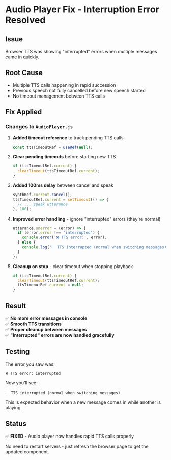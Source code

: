 # Audio Player Fix - Interruption Error Resolved

## Issue
Browser TTS was showing "interrupted" errors when multiple messages came in quickly.

## Root Cause
- Multiple TTS calls happening in rapid succession
- Previous speech not fully cancelled before new speech started
- No timeout management between TTS calls

## Fix Applied

### Changes to `AudioPlayer.js`

1. **Added timeout reference** to track pending TTS calls
   ```javascript
   const ttsTimeoutRef = useRef(null);
   ```

2. **Clear pending timeouts** before starting new TTS
   ```javascript
   if (ttsTimeoutRef.current) {
     clearTimeout(ttsTimeoutRef.current);
   }
   ```

3. **Added 100ms delay** between cancel and speak
   ```javascript
   synthRef.current.cancel();
   ttsTimeoutRef.current = setTimeout(() => {
     // ... speak utterance
   }, 100);
   ```

4. **Improved error handling** - ignore "interrupted" errors (they're normal)
   ```javascript
   utterance.onerror = (error) => {
     if (error.error !== 'interrupted') {
       console.error('❌ TTS error:', error);
     } else {
       console.log('ℹ️  TTS interrupted (normal when switching messages)');
     }
   };
   ```

5. **Cleanup on stop** - clear timeout when stopping playback
   ```javascript
   if (ttsTimeoutRef.current) {
     clearTimeout(ttsTimeoutRef.current);
     ttsTimeoutRef.current = null;
   }
   ```

## Result

✅ **No more error messages in console**  
✅ **Smooth TTS transitions**  
✅ **Proper cleanup between messages**  
✅ **"Interrupted" errors are now handled gracefully**  

## Testing

The error you saw was:
```
❌ TTS error: interrupted
```

Now you'll see:
```
ℹ️  TTS interrupted (normal when switching messages)
```

This is expected behavior when a new message comes in while another is playing.

## Status

✅ **FIXED** - Audio player now handles rapid TTS calls properly

No need to restart servers - just refresh the browser page to get the updated component.
